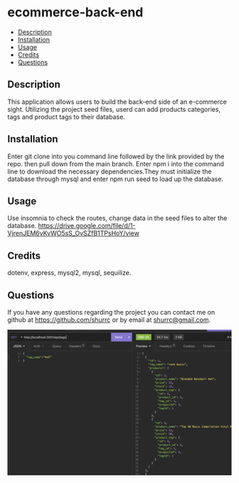 # ecommerce-back-end

- [Description](#description)
- [Installation](#installation)
- [Usage](#usage)
- [Credits](#credits)
- [Questions](#questions)


## Description
This application allows users to build the back-end side of an e-commerce sight. Utilizing the project seed files, userd can add products categories, tags and product tags to their database. 

## Installation
Enter git clone into you command line followed by the link provided by the repo. then pull down from the main branch.  Enter npm i into the command line to download the necessary dependencies.They must initialize the database through mysql and enter npm run seed to load up the database. 
    
## Usage
Use insomnia to check the routes, change data in the seed files to alter the database.
https://drive.google.com/file/d/1-VjrenJEM6vKvWO5sS_OvSZfB1TPsHoY/view
## Credits
dotenv, express, mysql2, mysql, sequilize.



## Questions
If you have any questions regarding the project you can contact me on github at https://github.com/shurrc or by email at shurrc@gmail.com.

<img src="./assets/Screen Shot 2022-11-06 at 9.51.37 PM.png"
     alt="project screenshot"/>



